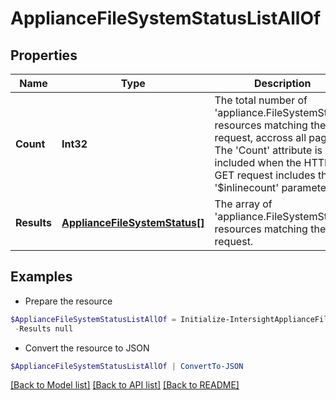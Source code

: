# ApplianceFileSystemStatusListAllOf
## Properties

Name | Type | Description | Notes
------------ | ------------- | ------------- | -------------
**Count** | **Int32** | The total number of &#39;appliance.FileSystemStatus&#39; resources matching the request, accross all pages. The &#39;Count&#39; attribute is included when the HTTP GET request includes the &#39;$inlinecount&#39; parameter. | [optional] 
**Results** | [**ApplianceFileSystemStatus[]**](ApplianceFileSystemStatus.md) | The array of &#39;appliance.FileSystemStatus&#39; resources matching the request. | [optional] 

## Examples

- Prepare the resource
```powershell
$ApplianceFileSystemStatusListAllOf = Initialize-IntersightApplianceFileSystemStatusListAllOf  -Count null `
 -Results null
```

- Convert the resource to JSON
```powershell
$ApplianceFileSystemStatusListAllOf | ConvertTo-JSON
```

[[Back to Model list]](../README.md#documentation-for-models) [[Back to API list]](../README.md#documentation-for-api-endpoints) [[Back to README]](../README.md)

